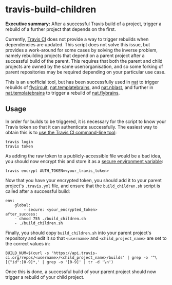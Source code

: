 # travis-build-children
**Executive summary:** After a successful Travis build of a project, trigger a rebuild of a further project that depends on the first.

Currently, [Travis CI](https://travis-ci.org/) does not provide a way to trigger rebuilds when dependencies are updated. This script does not solve this issue, but provides a work-around for some cases by solving the inverse problem, namely rebuilding projects that depend on a parent project after a successful build of the parent. This requires that both the parent and child projects are owned by the same user/organisation, and so some forking of parent repositories may be required depending on your particular use case.

This is an unofficial tool, but has been successfully used in [nat](https://github.com/jefferis/nat) to trigger rebuilds of [flycircuit](https://github.com/jefferis/flycircuit), [nat.templatebrains](https://github.com/jefferislab/nat.templatebrains), and [nat.nblast](https://github.com/jefferislab/nat.nblast), and further in [nat.templatebrains](https://github.com/jefferislab/nat.templatebrains) to trigger a rebuild of [nat.flybrains](https://github.com/jefferislab/nat.flybrains).

## Usage
In order for builds to be triggered, it is necessary for the script to know your Travis token so that it can authenticate successfully. The easiest way to obtain this is to [use the Travis CI command-line tool](https://github.com/travis-ci/travis.rb#token):
```
travis login
travis token
```
As adding the raw token to a publicly-accessible file would be a bad idea, you should now encrypt this and store it as a [secure environment variable](http://docs.travis-ci.com/user/encryption-keys/):
```
travis encrypt AUTH_TOKEN=<your_travis_token>
```
Now that you have your encrypted token, you should add it to your parent project's ``.travis.yml`` file, and ensure that the ``build_children.sh`` script is called after a successful build:
```
env:
	global:
		- secure: <your_encrypted_token>
after_success:
	- chmod 755 ./build_children.sh
	- ./build_children.sh

```
Finally, you should copy ``build_children.sh`` into your parent project's repository and edit it so that ``<username>`` and ``<child_project_name>`` are set to the correct values in:
```
BUILD_NUM=$(curl -s 'https://api.travis-ci.org/repos/<username>/<child_project_name>/builds' | grep -o '^\[{"id":[0-9]*,' | grep -o '[0-9]' | tr -d '\n')
```
Once this is done, a successful build of your parent project should now trigger a rebuild of your child project.
